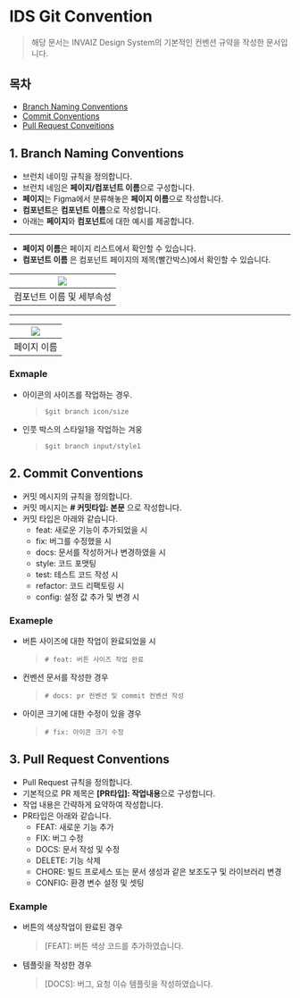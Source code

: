 # IDS Git Convention

> 해당 문서는 INVAIZ Design System의 기본적인 컨벤션 규약을 작성한 문서입니다.

## 목차

- [Branch Naming Conventions](#1-branch-naming-conventions)
- [Commit Conventions](#2-commit-conventions)
- [Pull Request Conveitions](#3-pull-request-conventions)

## 1. Branch Naming Conventions

- 브런치 네이밍 규칙을 정의합니다.
- 브런치 네임은 **페이지/컴포넌트 이름**으로 구성합니다.
- **페이지**는 Figma에서 분류해놓은 **페이지 이름**으로 작성합니다.
- **컴포넌트**은 **컴포넌트 이름**으로 작성합니다.
- 아래는 **페이지**와 **컴포넌트**에 대한 예시를 제공합니다.

---

- **페이지 이름**은 페이지 리스트에서 확인할 수 있습니다.
- **컴포넌트 이름** 은 컴포넌트 페이지의 제목(빨간박스)에서 확인할 수 있습니다.

| <img src="https://user-images.githubusercontent.com/40492343/179663109-07d2ab0b-af04-43f7-949f-a14307cb8389.png"> |
| :---------------------------------------------------------------------------------------------------------------: |
|                                             컴포넌트 이름 및 세부속성                                             |

---

| <img src="https://user-images.githubusercontent.com/40492343/179663059-38a3f68e-c7bd-40e2-b9b5-1b97340dc02a.png"> |
| :---------------------------------------------------------------------------------------------------------------: |
|                                                    페이지 이름                                                    |

### Exmaple

- 아이콘의 사이즈를 작업하는 경우.
  > `$git branch icon/size`
- 인풋 박스의 스타일1을 작업하는 겨웅
  > `$git branch input/style1`

## 2. Commit Conventions

- 커밋 메시지의 규칙을 정의합니다.
- 커밋 메시지는 **# 커밋타입: 본문** 으로 작성합니다.
- 커밋 타입은 아래와 같습니다.
  - feat: 새로운 기능이 추가되었을 시
  - fix: 버그를 수정했을 시
  - docs: 문서를 작성하거나 변경하였을 시
  - style: 코드 포맷팅
  - test: 테스트 코드 작성 시
  - refactor: 코드 리팩토링 시
  - config: 설정 값 추가 및 변경 시

### Exameple

- 버튼 사이즈에 대한 작업이 완료되었을 시
  > `# feat: 버튼 사이즈 작업 완료`
- 컨벤션 문서를 작성한 경우
  > `# docs: pr 컨벤션 및 commit 컨벤션 작성`
- 아이콘 크기에 대한 수정이 있을 경우
  > `# fix: 아이콘 크기 수정`

## 3. Pull Request Conventions

- Pull Request 규칙을 정의합니다.
- 기본적으로 PR 제목은 **[PR타입]: 작업내용**으로 구성합니다.
- 작업 내용은 간략하게 요약하여 작성합니다.
- PR타입은 아래와 같습니다.
  - FEAT: 새로운 기능 추가
  - FIX: 버그 수정
  - DOCS: 문서 작성 및 수정
  - DELETE: 기능 삭제
  - CHORE: 빌드 프로세스 또는 문서 생성과 같은 보조도구 및 라이브러리 변경
  - CONFIG: 환경 변수 설정 및 셋팅

### Example

- 버튼의 색상작업이 완료된 경우
  > [FEAT]: 버튼 색상 코드를 추가하였습니다.
- 템플릿을 작성한 경우
  > [DOCS]: 버그, 요청 이슈 템플릿을 작성하였습니다.
